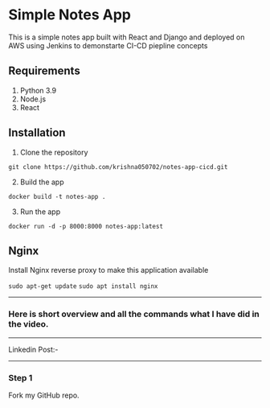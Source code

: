 # Simple Notes App
This is a simple notes app built with React and Django and deployed on AWS using Jenkins to demonstarte CI-CD piepline concepts

## Requirements
1. Python 3.9
2. Node.js
3. React

## Installation
1. Clone the repository
```
git clone https://github.com/krishna050702/notes-app-cicd.git
```

2. Build the app
```
docker build -t notes-app .
```

3. Run the app
```
docker run -d -p 8000:8000 notes-app:latest
```

## Nginx

Install Nginx reverse proxy to make this application available

`sudo apt-get update`
`sudo apt install nginx`

<hr>
<h3>Here is short overview and all the commands what I have did in the video.</h3>
<hr>
Linkedin Post:- 
<hr>

<h3>Step 1</h3>
<p>Fork my GitHub repo.</p>
